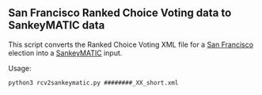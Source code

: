 ## San Francisco Ranked Choice Voting data to SankeyMATIC data

This script converts the Ranked Choice Voting XML file for a
[San Francisco](https://sfelections.sfgov.org/) election into a
[SankeyMATIC](http://sankeymatic.com/build/) input.

Usage:

`python3 rcv2sankeymatic.py ########_XX_short.xml`
